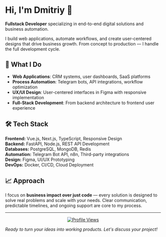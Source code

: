 # Hi, I'm Dmitriy 👋

**Fullstack Developer** specializing in end-to-end digital solutions and business automation.

I build web applications, automate workflows, and create user-centered designs that drive business growth. From concept to production — I handle the full development cycle.

## 🚀 What I Do

- **Web Applications**: CRM systems, user dashboards, SaaS platforms
- **Process Automation**: Telegram bots, API integrations, workflow optimization
- **UX/UI Design**: User-centered interfaces in Figma with responsive implementation
- **Full-Stack Development**: From backend architecture to frontend user experience

## 🛠 Tech Stack

**Frontend:** Vue.js, Next.js, TypeScript, Responsive Design  
**Backend:** FastAPI, Node.js, REST API Development  
**Databases:** PostgreSQL, MongoDB, Redis  
**Automation:** Telegram Bot API, n8n, Third-party integrations  
**Design:** Figma, UI/UX Prototyping  
**DevOps:** Docker, CI/CD, Cloud Deployment  

## 📈 Approach

I focus on **business impact over just code** — every solution is designed to solve real problems and scale with your needs. Clear communication, predictable timelines, and ongoing support are core to my process.

---

<div align="center">
	<a href="https://github.com/Dizro/github-profile-views-counter" target="_blank">
		<img src="https://komarev.com/ghpvc/?username=Dizro&style=for-the-badge" alt="Profile Views"/>
	</a>
</div>

*Ready to turn your ideas into working products. Let's discuss your project!*
